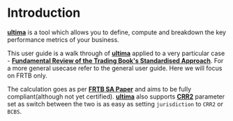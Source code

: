 # Introduction

**[ultima](https://ultimabi.uk/)** is a tool which allows you to define, compute and breakdown the key performance metrics of your business.

This user guide is a walk through of **[ultima](https://ultimabi.uk/)** applied to a very particular case - **[Fundamental Review of the Trading Book's Standardised Approach](https://en.wikipedia.org/wiki/Fundamental_Review_of_the_Trading_Book)**. For a more general usecase refer to the general user guide. Here we will focus on FRTB only.

The calculation goes as per **[FRTB SA Paper](https://www.bis.org/bcbs/publ/d457.pdf)** and aims to be fully compliant(although not yet certified). **[ultima](https://ultimabi.uk/)** also supports **[CRR2](https://www.eba.europa.eu/regulation-and-policy/single-rulebook/interactive-single-rulebook/108255)** parameter set as switch between the two is as easy as setting `jurisdiction` to `CRR2` or `BCBS`.
